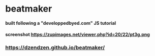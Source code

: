 # beatmaker

#### built following a "developpedbyed.com"  JS tutorial

#### screenshot https://zupimages.net/viewer.php?id=20/22/pt3g.png

### https://dzendzen.github.io/beatmaker/

